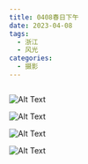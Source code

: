 ```yaml
---
title: 0408春日下午
date: 2023-04-08
tags:
  - 浙江
  - 风光
categories:
  - 摄影
---
```


<img src="https://www.ohpooh.space/%E6%91%84%E5%BD%B1%2F20230408%E6%98%A5%E6%97%A5%E4%B8%8B%E5%8D%88%2Fhaou-8901.jpg" alt="">

<!-- more -->

![Alt Text](https://www.ohpooh.space/%E6%91%84%E5%BD%B1%2F20230408%E6%98%A5%E6%97%A5%E4%B8%8B%E5%8D%88%2Fhaou-8911.jpg)

![Alt Text](https://www.ohpooh.space/%E6%91%84%E5%BD%B1%2F20230408%E6%98%A5%E6%97%A5%E4%B8%8B%E5%8D%88%2Fhaou-8913.jpg)

![Alt Text](https://www.ohpooh.space/%E6%91%84%E5%BD%B1%2F20230408%E6%98%A5%E6%97%A5%E4%B8%8B%E5%8D%88%2Fhaou-8936.jpg)

![Alt Text](https://www.ohpooh.space/%E6%91%84%E5%BD%B1%2F20230408%E6%98%A5%E6%97%A5%E4%B8%8B%E5%8D%88%2Fhaou-8938.jpg)

